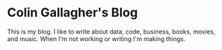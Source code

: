 # Colin Gallagher's Blog

This is my blog. I like to write about data, code, business, books, movies, and music. When I'm not working or writing I'm making things.